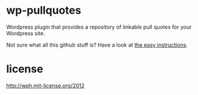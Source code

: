 wp-pullquotes
=============

Wordpress plugin that provides a repository of linkable pull quotes for your Wordpress site.

Not sure what all this github stuff is? Have a look at [the easy instructions](http://hungrymedia.github.com/wp-pullquotes).

license
=======

http://wph.mit-license.org/2012

